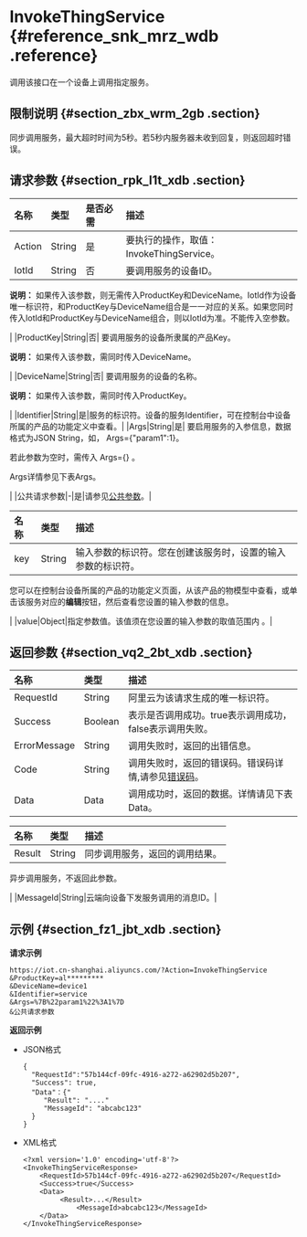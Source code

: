 # InvokeThingService {#reference_snk_mrz_wdb .reference}

调用该接口在一个设备上调用指定服务。

## 限制说明 {#section_zbx_wrm_2gb .section}

同步调用服务，最大超时时间为5秒。若5秒内服务器未收到回复，则返回超时错误。

## 请求参数 {#section_rpk_l1t_xdb .section}

|名称|类型|是否必需|描述|
|:-|:-|:---|:-|
|Action|String|是|要执行的操作，取值：InvokeThingService。|
|IotId|String|否| 要调用服务的设备ID。

 **说明：** 如果传入该参数，则无需传入ProductKey和DeviceName。IotId作为设备唯一标识符，和ProductKey与DeviceName组合是一一对应的关系。如果您同时传入IotId和ProductKey与DeviceName组合，则以IotId为准。不能传入空参数。

 |
|ProductKey|String|否| 要调用服务的设备所隶属的产品Key。

 **说明：** 如果传入该参数，需同时传入DeviceName。

 |
|DeviceName|String|否| 要调用服务的设备的名称。

 **说明：** 如果传入该参数，需同时传入ProductKey。

 |
|Identifier|String|是|服务的标识符。设备的服务Identifier，可在控制台中设备所属的产品的功能定义中查看。|
|Args|String|是| 要启用服务的入参信息，数据格式为JSON String，如， Args=\{"param1":1\}。

 若此参数为空时，需传入 Args=\{\} 。

 Args详情参见下表Args。

 |
|公共请求参数|-|是|请参见[公共参数](intl.zh-CN/云端开发指南/云端API参考/公共参数.md#)。|

|名称|类型|描述|
|:-|:-|:-|
|key|String| 输入参数的标识符。您在创建该服务时，设置的输入参数的标识符。

 您可以在控制台设备所属的产品的功能定义页面，从该产品的物模型中查看，或单击该服务对应的**编辑**按钮，然后查看您设置的输入参数的信息。

 |
|value|Object|指定参数值。该值须在您设置的输入参数的取值范围内 。|

## 返回参数 {#section_vq2_2bt_xdb .section}

|名称|类型|描述|
|:-|:-|:-|
|RequestId|String|阿里云为该请求生成的唯一标识符。|
|Success|Boolean|表示是否调用成功。true表示调用成功，false表示调用失败。|
|ErrorMessage|String|调用失败时，返回的出错信息。|
|Code|String|调用失败时，返回的错误码。错误码详情,请参见[错误码](intl.zh-CN/云端开发指南/云端API参考/错误码.md#)。|
|Data|Data|调用成功时，返回的数据。详情请见下表Data。|

|名称|类型|描述|
|:-|:-|:-|
|Result|String| 同步调用服务，返回的调用结果。

 异步调用服务，不返回此参数。

 |
|MessageId|String|云端向设备下发服务调用的消息ID。|

## 示例 {#section_fz1_jbt_xdb .section}

**请求示例**

```
https://iot.cn-shanghai.aliyuncs.com/?Action=InvokeThingService
&ProductKey=al*********
&DeviceName=device1
&Identifier=service
&Args=%7B%22param1%22%3A1%7D
&公共请求参数
```

**返回示例**

-   JSON格式

    ```
    {
      "RequestId":"57b144cf-09fc-4916-a272-a62902d5b207",
      "Success": true,
      "Data"：{"
    	 "Result": "...."
    	 "MessageId": "abcabc123"
      }
    }
    ```

-   XML格式

    ```
    <?xml version='1.0' encoding='utf-8'?>
    <InvokeThingServiceResponse>
        <RequestId>57b144cf-09fc-4916-a272-a62902d5b207</RequestId>
        <Success>true</Success>
    	<Data>
    	     <Result>...</Result>
                 <MessageId>abcabc123</MessageId>
    	</Data>
    </InvokeThingServiceResponse>
    ```


